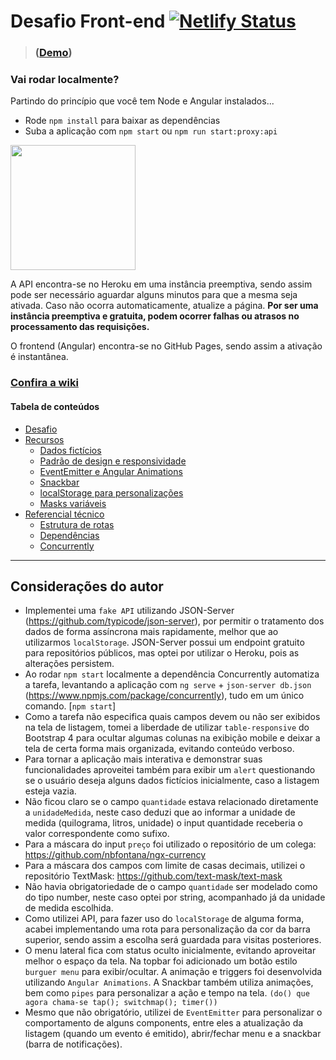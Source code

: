 # Desafio Front-end [![Netlify Status](https://api.netlify.com/api/v1/badges/c1526fa1-21e8-407d-8c66-b98e78d5316c/deploy-status)](https://app.netlify.com/sites/desafio-senior/deploys)
> ### ([Demo](https://desafio-senior.netlify.com))

### Vai rodar localmente? 
Partindo do princípio que você tem Node e Angular instalados...
- Rode `npm install` para baixar as dependências
- Suba a aplicação com `npm start` ou `npm run start:proxy:api`

<img src="https://res.cloudinary.com/practicaldev/image/fetch/s--7f5GjxUW--/c_limit%2Cf_auto%2Cfl_progressive%2Cq_auto%2Cw_880/https://thepracticaldev.s3.amazonaws.com/i/c29t9uc8roz8g9rddbqs.png" width="200"/>

A API encontra-se no Heroku em uma instância preemptiva, sendo assim pode ser necessário aguardar alguns minutos para que a mesma seja ativada. Caso não ocorra automaticamente, atualize a página. **Por ser uma instância preemptiva e gratuita, podem ocorrer falhas ou atrasos no processamento das requisições.**

O frontend (Angular) encontra-se no GitHub Pages, sendo assim a ativação é instantânea.

### [Confira a wiki](https://github.com/tiagoboeing/desafio-frontend-senior/wiki)

#### Tabela de conteúdos

- [Desafio](https://github.com/tiagoboeing/desafio-frontend-senior/wiki#desafio)
- [Recursos](https://github.com/tiagoboeing/desafio-frontend-senior/wiki/Recursos)
  - [Dados fictícios](https://github.com/tiagoboeing/desafio-frontend-senior/wiki/Recursos#dados-fict%C3%ADcios)
  - [Padrão de design e responsividade](https://github.com/tiagoboeing/desafio-frontend-senior/wiki/Recursos#padr%C3%A3o-de-design-e-responsividade)
  - [EventEmitter e Angular Animations](https://github.com/tiagoboeing/desafio-frontend-senior/wiki/Recursos#eventemitter-e-angular-animations)
  - [Snackbar](https://github.com/tiagoboeing/desafio-frontend-senior/wiki/Recursos#snackbar)
  - [localStorage para personalizações](https://github.com/tiagoboeing/desafio-frontend-senior/wiki/Recursos#localstorage-para-personaliza%C3%A7%C3%A3o)
  - [Masks variáveis](https://github.com/tiagoboeing/desafio-frontend-senior/wiki/Recursos#mask-vari%C3%A1veis)
- [Referencial técnico](https://github.com/tiagoboeing/desafio-frontend-senior/wiki/Referencial-t%C3%A9cnico)
  - [Estrutura de rotas](https://github.com/tiagoboeing/desafio-frontend-senior/wiki/Referencial-t%C3%A9cnico#estrutura-de-rotas)
  - [Dependências](https://github.com/tiagoboeing/desafio-frontend-senior/wiki/Referencial-t%C3%A9cnico#depend%C3%AAncias)
  - [Concurrently](https://github.com/tiagoboeing/desafio-frontend-senior/wiki/Referencial-t%C3%A9cnico#concurrently)

<hr>

## Considerações do autor

- Implementei uma `fake API` utilizando JSON-Server (https://github.com/typicode/json-server), por permitir o tratamento dos dados de forma assíncrona mais rapidamente, melhor que ao utilizarmos `localStorage`. JSON-Server possui um endpoint gratuito para repositórios públicos, mas optei por utilizar o Heroku, pois as alterações persistem.
- Ao rodar `npm start` localmente a dependência Concurrently automatiza a tarefa, levantando a aplicação com `ng serve` + `json-server db.json` (https://www.npmjs.com/package/concurrently), tudo em um único comando. [`npm start`]
- Como a tarefa não especifica quais campos devem ou não ser exibidos na tela de listagem, tomei a liberdade de utilizar `table-responsive` do Bootstrap 4 para ocultar algumas colunas na exibição mobile e deixar a tela de certa forma mais organizada, evitando conteúdo verboso.
- Para tornar a aplicação mais interativa e demonstrar suas funcionalidades aproveitei também para exibir um `alert` questionando se o usuário deseja alguns dados fictícios inicialmente, caso a listagem esteja vazia.
- Não ficou claro se o campo `quantidade` estava relacionado diretamente a `unidadeMedida`, neste caso deduzi que ao informar a unidade de medida (quilograma, litros, unidade) o input quantidade receberia o valor correspondente como sufixo.
- Para a máscara do input `preço` foi utilizado o repositório de um colega: https://github.com/nbfontana/ngx-currency
- Para a máscara dos campos com limite de casas decimais, utilizei o repositório TextMask: https://github.com/text-mask/text-mask
- Não havia obrigatoriedade de o campo `quantidade` ser modelado como do tipo number, neste caso optei por string, acompanhado já da unidade de medida escolhida.
- Como utilizei API, para fazer uso do `localStorage` de alguma forma, acabei implementando uma rota para personalização da cor da barra superior, sendo assim a escolha será guardada para visitas posteriores.
- O menu lateral fica com status oculto inicialmente, evitando aproveitar melhor o espaço da tela. Na topbar foi adicionado um botão estilo `burguer menu` para exibir/ocultar. A animação e triggers foi desenvolvida utilizando `Angular Animations`. A Snackbar também utiliza animações, bem como `pipes` para personalizar a ação e tempo na tela. `(do() que agora chama-se tap(); switchmap(); timer())`
- Mesmo que não obrigatório, utilizei de `EventEmitter` para personalizar o comportamento de alguns components, entre eles a atualização da listagem (quando um evento é emitido), abrir/fechar menu e a snackbar (barra de notificações).
